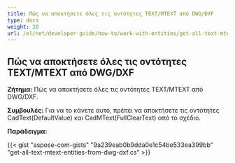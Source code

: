 ```yaml
---
title: Πώς να αποκτήσετε όλες τις οντότητες TEXT/MTEXT από DWG/DXF
type: docs
weight: 20
url: /el/net/developer-guide/how-to/work-with-entities/get-all-text-mtext-entities-from-dwg-dxf/
---
```



## **Πώς να αποκτήσετε όλες τις οντότητες TEXT/MTEXT από DWG/DXF**

**Ζήτημα:** Πώς να αποκτήσετε όλες τις οντότητες TEXT/MTEXT από DWG/DXF.

**Συμβουλές:** Για να το κάνετε αυτό, πρέπει να αποκτήσετε τις οντότητες CadText(DefaultValue) και CadMText(FullClearText) από το σχέδιο.

**Παράδειγμα:**

{{< gist "aspose-com-gists" "9a239eab0b9dda0e1c54be533ea399bb" "get-all-text-mtext-entities-from-dwg-dxf.cs" >}}
